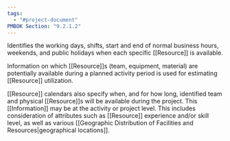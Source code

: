 ```yaml
---
tags:
  - "#project-document"
PMBOK Section: "9.2.1.2"
---
```

Identifies the working days, shifts, start and end of normal business hours, weekends, and public holidays when each specific [[Resource]] is available.

Information on which [[Resource]]s (team, equipment, material) are potentially available during a planned activity period is used for estimating [[Resource]] utilization.

[[Resource]] calendars also specify when, and for how long, identified team and physical [[Resource]]s will be available during the project. This [[Information]] may be at the activity or project level. This includes consideration of attributes such as [[Resource]] experience and/or skill level, as well as various [[Geographic Distribution of Facilities and Resources|geographical locations]].
